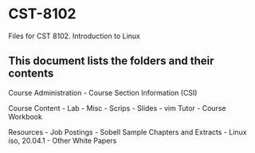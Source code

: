 # CST-8102
Files for CST 8102. Introduction to Linux

This document lists the folders and their contents
--------------------------------------------------
Course Administration - Course Section Information (CSI)

Course Content - Lab
               - Misc
				       - Scrips
				       - Slides
				       - vim Tutor
				       - Course Workbook
				 
Resources      - Job Postings
               - Sobell Sample Chapters and Extracts
			         - Linux iso, 20.04.1
			         - Other White Papers
			   

